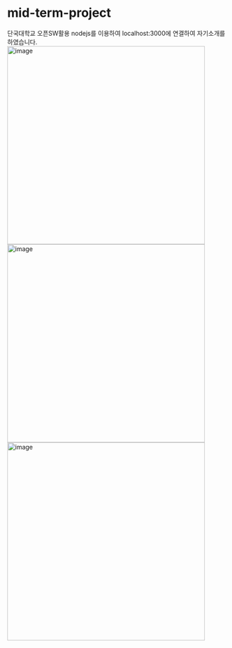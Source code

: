 # mid-term-project
단국대학교 오픈SW활용 
nodejs를 이용하여 localhost:3000에 연결하여 자기소개를 하였습니다.
<img width="452" alt="image" src="https://user-images.githubusercontent.com/77479647/167251856-6faff3a1-79c1-47b7-a7b5-f94e4474d25a.png">
<img width="452" alt="image" src="https://user-images.githubusercontent.com/77479647/167251861-c1baaaec-3493-4467-a829-20a424a650c9.png">
<img width="452" alt="image" src="https://user-images.githubusercontent.com/77479647/167251866-d0e6119c-6c54-4f99-a706-a92ee70cdef5.png">
